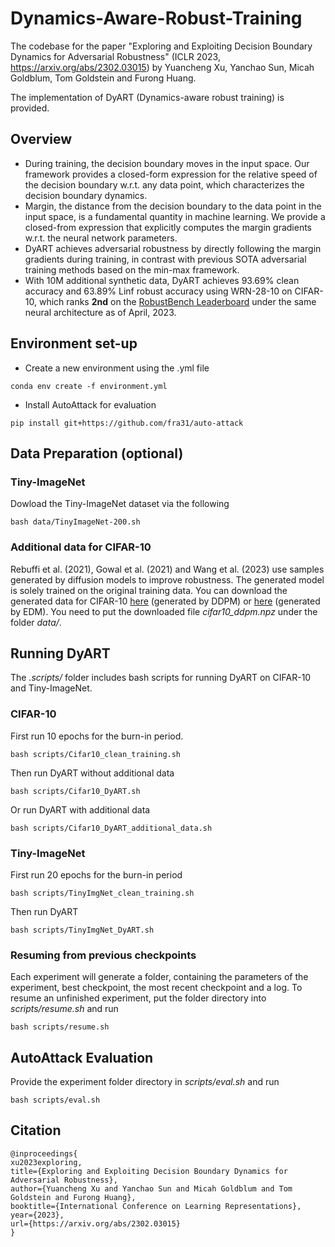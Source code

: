 # Dynamics-Aware-Robust-Training
The codebase for the paper "Exploring and Exploiting Decision Boundary Dynamics for Adversarial Robustness" (ICLR 2023, https://arxiv.org/abs/2302.03015) by Yuancheng Xu, Yanchao Sun, Micah Goldblum, Tom Goldstein and Furong Huang. 

The implementation of DyART (Dynamics-aware robust training) is provided.

## Overview 
* During training, the decision boundary moves in the input space. Our framework provides a closed-form expression for the relative speed of the decision boundary w.r.t. any data point, which characterizes the decision boundary dynamics. 
* Margin, the distance from the decision boundary to the data point in the input space, is a fundamental quantity in machine learning. We provide a closed-from expression that explicitly computes the margin gradients w.r.t. the neural network parameters.
* DyART achieves adversarial robustness by directly following the margin gradients during training, in contrast with previous SOTA adversarial training methods based on the min-max framework.
* With 10M additional synthetic data, DyART achieves 93.69% clean accuracy and 63.89% Linf robust accuracy using WRN-28-10 on CIFAR-10, which ranks **2nd** on the [RobustBench Leaderboard](https://robustbench.github.io) under the same neural architecture as of April, 2023. 



## Environment set-up
* Create a new environment using the .yml file
```
conda env create -f environment.yml
```
* Install AutoAttack for evaluation
```
pip install git+https://github.com/fra31/auto-attack
```

## Data Preparation (optional)
### Tiny-ImageNet
Dowload the Tiny-ImageNet dataset via the following
```
bash data/TinyImageNet-200.sh
```

### Additional data for CIFAR-10
Rebuffi et al. (2021), Gowal et al. (2021) and Wang et al. (2023) use samples generated by diffusion models to improve robustness. The generated model is solely trained on the original training data. You can  download the generated data for CIFAR-10 [here](https://github.com/deepmind/deepmind-research/tree/master/adversarial_robustness#datasets ) (generated by DDPM) or [here](https://github.com/wzekai99/DM-Improves-AT#requirements) (generated by EDM). You need to put the downloaded file *cifar10_ddpm.npz* under the folder *data/*.



## Running DyART
The *.scripts/* folder includes bash scripts for running DyART on CIFAR-10 and Tiny-ImageNet.

### CIFAR-10
First run 10 epochs for the burn-in period.
```
bash scripts/Cifar10_clean_training.sh
```

Then run DyART without additional data
```
bash scripts/Cifar10_DyART.sh
```

Or run DyART with additional data
```
bash scripts/Cifar10_DyART_additional_data.sh
```

### Tiny-ImageNet
First run 20 epochs for the burn-in period
```
bash scripts/TinyImgNet_clean_training.sh
```

Then run DyART
```
bash scripts/TinyImgNet_DyART.sh
```

### Resuming from previous checkpoints

Each experiment will generate a folder, containing the parameters of the experiment, best checkpoint, the most recent checkpoint and a log. To resume an unfinished experiment, put the folder directory into *scripts/resume.sh* and run
```
bash scripts/resume.sh
```

## AutoAttack Evaluation
Provide the experiment folder directory in *scripts/eval.sh* and run
```
bash scripts/eval.sh
```
## Citation
```
@inproceedings{
xu2023exploring,
title={Exploring and Exploiting Decision Boundary Dynamics for Adversarial Robustness},
author={Yuancheng Xu and Yanchao Sun and Micah Goldblum and Tom Goldstein and Furong Huang},
booktitle={International Conference on Learning Representations},
year={2023},
url={https://arxiv.org/abs/2302.03015}
}
```
